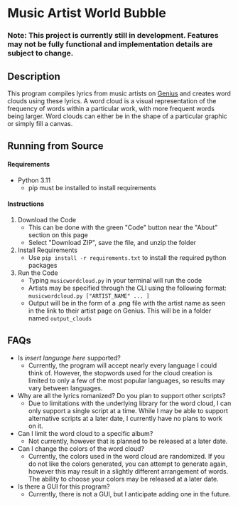# Music Artist World Bubble
### Note: This project is currently still in development. Features may not be fully functional and implementation details are subject to change.

## Description
This program compiles lyrics from music artists on [Genius](https://genius.com/) and creates word clouds using these lyrics.
A word cloud is a visual representation of the frequency of words within a particular work, with more frequent words being larger.
Word clouds can either be in the shape of a particular graphic or simply fill a canvas.

## Running from Source

#### Requirements
* Python 3.11
  * pip must be installed to install requirements

#### Instructions
1. Download the Code
   * This can be done with the green "Code" button near the "About" section on this page
   * Select "Download ZIP", save the file, and unzip the folder
2. Install Requirements
   * Use `pip install -r requirements.txt` to install the required python packages
3. Run the Code
   * Typing `musicwordcloud.py` in your terminal will run the code
   * Artists may be specified through the CLI using the following format:  
     `musicwordcloud.py ["ARTIST_NAME" ... ]`
   * Output will be in the form of a .png file with the artist name as seen in the link to their artist page on Genius. This will be in a folder named `output_clouds`


## FAQs
* Is *insert language here* supported?
  * Currently, the program will accept nearly every language I could think of. However, the stopwords used for the cloud creation is limited to only a few of the most popular languages, so results may vary between languages.
* Why are all the lyrics romanized? Do you plan to support other scripts?
  * Due to limitations with the underlying library for the word cloud, I can only support a single script at a time. While I may be able to support alternative scripts at a later date, I currently have no plans to work on it.
* Can I limit the word cloud to a specific album?
  * Not currently, however that is planned to be released at a later date.
* Can I change the colors of the word cloud?
  * Currently, the colors used in the word cloud are randomized. If you do not like the colors generated, you can attempt to generate again, however this may result in a slightly different arrangement of words. The ability to choose your colors may be released at a later date.
* Is there a GUI for this program?
  * Currently, there is not a GUI, but I anticipate adding one in the future.
